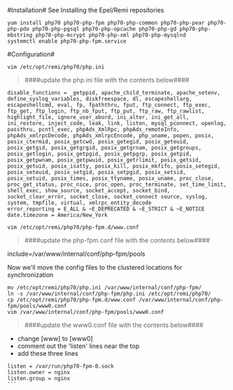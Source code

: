 #Installation#
See Installing the Epel/Remi repositories

```
yum install php70 php70-php-fpm php70-php-common php70-php-pear php70-php-pdo php70-php-pgsql php70-php-opcache php70-php-gd php70-php-mbstring php70-php-mcrypt php70-php-xml php70-php-mysqlnd
systemctl enable php70-php-fpm.service
```

#Configuration#
```
vim /etc/opt/remi/php70/php.ini
```
> ####update the php.ini file with the contents below####

```
disable_functions = _getppid, apache_child_terminate, apache_setenv, define_syslog_variables, diskfreespace, dl, escapeshellarg, escapeshellcmd, eval, fp, fpaththru, fput, ftp_connect, ftp_exec, ftp_get, ftp_login, ftp_nb_fput, ftp_put, ftp_raw, ftp_rawlist, highlight_file, ignore_user_abord, ini_alter, ini_get_all, ini_restore, inject_code, leak, link, listen, mysql_pconnect, openlog, passthru, pcntl_exec, phpAds_XmlRpc, phpAds_remoteInfo, phpAds_xmlrpcDecode, phpAds_xmlrpcEncode, php_uname, popen, posix, posix_ctermid, posix_getcwd, posix_getegid, posix_geteuid, posix_getgid, posix_getgrgid, posix_getgrnam, posix_getgroups, posix_getlogin, posix_getpgid, posix_getpgrp, posix_getpid, posix_getpwnam, posix_getpwuid, posix_getrlimit, posix_getsid, posix_getuid, posix_isatty, posix_kill, posix_mkfifo, posix_setegid, posix_seteuid, posix_setgid, posix_setpgid, posix_setsid, posix_setuid, posix_times, posix_ttyname, posix_uname, proc_close, proc_get_status, proc_nice, proc_open, proc_terminate, set_time_limit, shell_exec, show_source, socket_accept, socket_bind, socket_clear_error, socket_close, socket_connect source, syslog, system, tmpfile, virtual, xmlrpc_entity_decode
error_reporting = E_ALL & ~E_DEPRECATED & ~E_STRICT & ~E_NOTICE
date.timezone = America/New_York
```

```
vim /etc/opt/remi/php70/php-fpm.d/www.conf
```
> ####update the php-fpm.conf file with the contents below####

include=/var/www/internal/conf/php-fpm/pools

Now we'll move the config files to the clustered locations for synchronization
```
mv /etc/opt/remi/php70/php.ini /var/www/internal/conf/php-fpm/
ln -s /var/www/internal/conf/php-fpm/php.ini /etc/opt/remi/php70/
cp /etc/opt/remi/php70/php-fpm.d/www.conf /var/www/internal/conf/php-fpm/pools/www0.conf
vim /var/www/internal/conf/php-fpm/pools/www0.conf
```
> ####update the www0.conf file with the contents below####

 - change [www] to [www0]
 - comment out the 'listen' lines near the top
 - add these three lines
````
listen = /var/run/php70-fpm-0.sock
listen.owner = nginx
listen.group = nginx
```